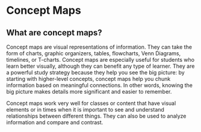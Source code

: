 
# Concept Maps
## What are concept maps?
Concept maps are visual representations of information. They can take the form of charts, graphic organizers, tables, flowcharts, Venn Diagrams, timelines, or T-charts.
Concept maps are especially useful for students who learn better visually, although they can benefit any type of learner. They are a powerful study strategy because they help you see the big picture:
by starting with higher-level concepts, concept maps help you chunk information based on meaningful connections. In other words, knowing the big picture makes details more significant and easier to remember.

Concept maps work very well for classes or content that have visual elements or in times when it is important to see and understand relationships between different things.
They can also be used to analyze information and compare and contrast.
